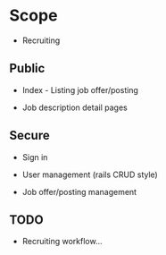 # Scope

* Recruiting

## Public

* Index - Listing job offer/posting

* Job description detail pages

## Secure

* Sign in

* User management (rails CRUD style)

* Job offer/posting management

## TODO

* Recruiting workflow...
